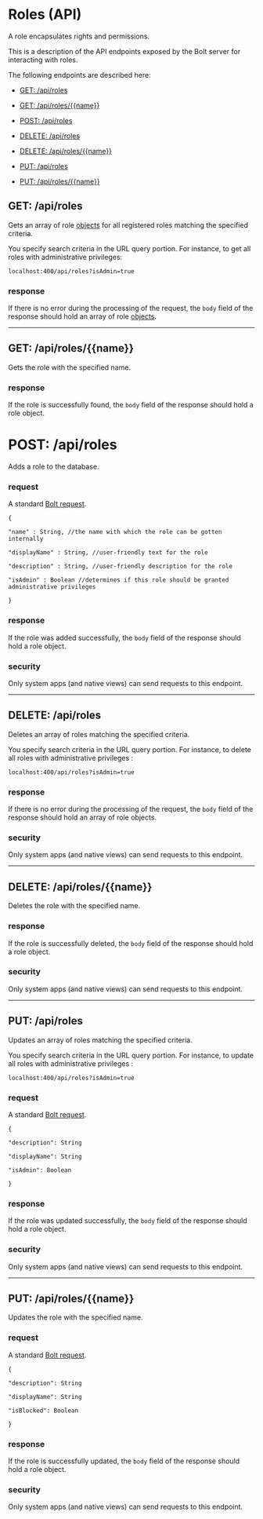 # Roles \(API\)

A role encapsulates rights and permissions.

This is a description of the API endpoints exposed by the Bolt server for interacting with roles.

The following endpoints are described here:

* [GET: /api/roles](#get-apiroles)

* [GET: /api/roles/\{\{name\}\}](#get-apirolesname)

* [POST: /api/roles](#post-apiroles)

* [DELETE: /api/roles](#delete-apiroles)

* [DELETE: /api/roles/\{\{name\}\}](#delete-apirolesname)

* [PUT: /api/roles](#put-apiroles)

* [PUT: /api/roles/\{\{name\}\}](#put-apirolesname)

## GET: /api/roles

Gets an array of role [objects](/objects.md) for all registered roles matching the specified criteria.

You specify search criteria in the URL query portion. For instance, to get all roles with administrative privileges:

`localhost:400/api/roles?isAdmin=true`

### response

If there is no error during the processing of the request, the `body` field of the response should hold an array of role [objects](objects.md).

---

## GET: /api/roles/\{\{name\}\}

Gets the role with the specified name.

### response

If the role is successfully found, the `body` field of the response should hold a role object.

# POST: /api/roles

Adds a role to the database.

### request

A standard [Bolt request](bolt-request.md).

`{`

`"name" : String, //the name with which the role can be gotten internally`

`"displayName" : String, //user-friendly text for the role`

`"description" : String, //user-friendly description for the role`

`"isAdmin" : Boolean //determines if this role should be granted administrative privileges`

`}`

### response

If the role was added successfully, the `body` field of the response should hold a role object.

### security

Only system apps \(and native views\) can send requests to this endpoint.

---

## DELETE: /api/roles

Deletes an array of roles matching the specified criteria.

You specify search criteria in the URL query portion. For instance, to delete all roles with administrative privileges :

`localhost:400/api/roles?isAdmin=true`

### response

If there is no error during the processing of the request, the `body` field of the response should hold an array of role objects.

### security

Only system apps \(and native views\) can send requests to this endpoint.

---

## DELETE: /api/roles/\{\{name\}\}

Deletes the role with the specified name.

### response

If the role is successfully deleted, the `body` field of the response should hold a role object.

### security

Only system apps \(and native views\) can send requests to this endpoint.

---

## PUT: /api/roles

Updates an array of roles matching the specified criteria.

You specify search criteria in the URL query portion. For instance, to update all roles with administrative privileges :

`localhost:400/api/roles?isAdmin=true`

### request

A standard [Bolt request](bolt-request.md).

`{`

`"description": String`

`"displayName": String`

`"isAdmin": Boolean`

`}`

### response

If the role was updated successfully, the `body` field of the response should hold a role object.

### security

Only system apps \(and native views\) can send requests to this endpoint.

---

## PUT: /api/roles/\{\{name\}\}

Updates the role with the specified name.

### request

A standard [Bolt request](bolt-request.md).

`{`

`"description": String`

`"displayName": String`

`"isBlocked": Boolean`

`}`

### response

If the role is successfully updated, the `body` field of the response should hold a role object.

### security

Only system apps \(and native views\) can send requests to this endpoint.


